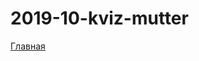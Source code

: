 # 2019-10-kviz-mutter

<a href="https://lia5.github.io/2019-10-kviz-mutter/myapp/index.html">Главная</a>